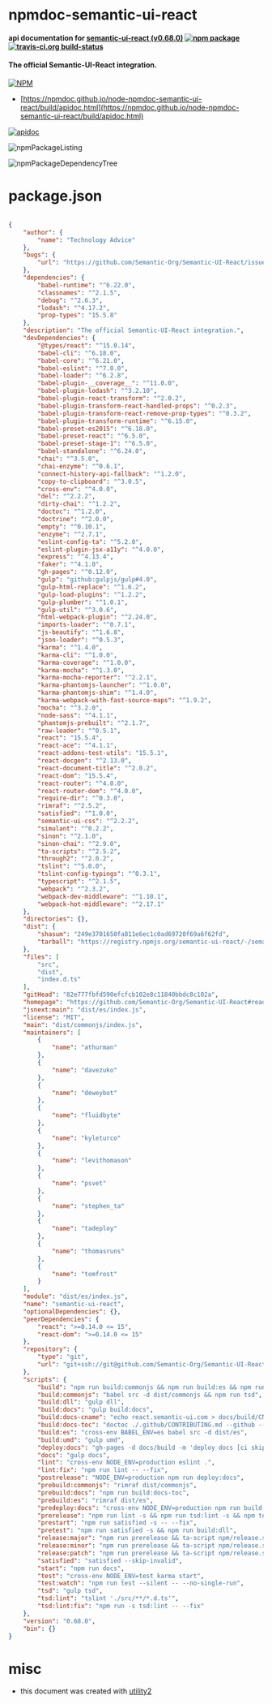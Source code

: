 # npmdoc-semantic-ui-react

#### api documentation for  [semantic-ui-react (v0.68.0)](https://github.com/Semantic-Org/Semantic-UI-React#readme)  [![npm package](https://img.shields.io/npm/v/npmdoc-semantic-ui-react.svg?style=flat-square)](https://www.npmjs.org/package/npmdoc-semantic-ui-react) [![travis-ci.org build-status](https://api.travis-ci.org/npmdoc/node-npmdoc-semantic-ui-react.svg)](https://travis-ci.org/npmdoc/node-npmdoc-semantic-ui-react)

#### The official Semantic-UI-React integration.

[![NPM](https://nodei.co/npm/semantic-ui-react.png?downloads=true&downloadRank=true&stars=true)](https://www.npmjs.com/package/semantic-ui-react)

- [https://npmdoc.github.io/node-npmdoc-semantic-ui-react/build/apidoc.html](https://npmdoc.github.io/node-npmdoc-semantic-ui-react/build/apidoc.html)

[![apidoc](https://npmdoc.github.io/node-npmdoc-semantic-ui-react/build/screenCapture.buildCi.browser.%252Ftmp%252Fbuild%252Fapidoc.html.png)](https://npmdoc.github.io/node-npmdoc-semantic-ui-react/build/apidoc.html)

![npmPackageListing](https://npmdoc.github.io/node-npmdoc-semantic-ui-react/build/screenCapture.npmPackageListing.svg)

![npmPackageDependencyTree](https://npmdoc.github.io/node-npmdoc-semantic-ui-react/build/screenCapture.npmPackageDependencyTree.svg)



# package.json

```json

{
    "author": {
        "name": "Technology Advice"
    },
    "bugs": {
        "url": "https://github.com/Semantic-Org/Semantic-UI-React/issues"
    },
    "dependencies": {
        "babel-runtime": "^6.22.0",
        "classnames": "^2.1.5",
        "debug": "^2.6.3",
        "lodash": "^4.17.2",
        "prop-types": "15.5.8"
    },
    "description": "The official Semantic-UI-React integration.",
    "devDependencies": {
        "@types/react": "^15.0.14",
        "babel-cli": "^6.18.0",
        "babel-core": "^6.21.0",
        "babel-eslint": "^7.0.0",
        "babel-loader": "^6.2.8",
        "babel-plugin-__coverage__": "^11.0.0",
        "babel-plugin-lodash": "^3.2.10",
        "babel-plugin-react-transform": "^2.0.2",
        "babel-plugin-transform-react-handled-props": "^0.2.3",
        "babel-plugin-transform-react-remove-prop-types": "^0.3.2",
        "babel-plugin-transform-runtime": "^6.15.0",
        "babel-preset-es2015": "^6.18.0",
        "babel-preset-react": "^6.5.0",
        "babel-preset-stage-1": "^6.5.0",
        "babel-standalone": "^6.24.0",
        "chai": "^3.5.0",
        "chai-enzyme": "^0.6.1",
        "connect-history-api-fallback": "^1.2.0",
        "copy-to-clipboard": "^3.0.5",
        "cross-env": "^4.0.0",
        "del": "^2.2.2",
        "dirty-chai": "^1.2.2",
        "doctoc": "^1.2.0",
        "doctrine": "^2.0.0",
        "empty": "^0.10.1",
        "enzyme": "^2.7.1",
        "eslint-config-ta": "^5.2.0",
        "eslint-plugin-jsx-a11y": "^4.0.0",
        "express": "^4.13.4",
        "faker": "^4.1.0",
        "gh-pages": "^0.12.0",
        "gulp": "github:gulpjs/gulp#4.0",
        "gulp-html-replace": "^1.6.2",
        "gulp-load-plugins": "^1.2.2",
        "gulp-plumber": "^1.0.1",
        "gulp-util": "^3.0.6",
        "html-webpack-plugin": "^2.24.0",
        "imports-loader": "^0.7.1",
        "js-beautify": "^1.6.8",
        "json-loader": "^0.5.3",
        "karma": "^1.4.0",
        "karma-cli": "^1.0.0",
        "karma-coverage": "^1.0.0",
        "karma-mocha": "^1.3.0",
        "karma-mocha-reporter": "^2.2.1",
        "karma-phantomjs-launcher": "^1.0.0",
        "karma-phantomjs-shim": "^1.4.0",
        "karma-webpack-with-fast-source-maps": "^1.9.2",
        "mocha": "^3.2.0",
        "node-sass": "^4.1.1",
        "phantomjs-prebuilt": "^2.1.7",
        "raw-loader": "^0.5.1",
        "react": "15.5.4",
        "react-ace": "^4.1.1",
        "react-addons-test-utils": "15.5.1",
        "react-docgen": "^2.13.0",
        "react-document-title": "^2.0.2",
        "react-dom": "15.5.4",
        "react-router": "^4.0.0",
        "react-router-dom": "^4.0.0",
        "require-dir": "^0.3.0",
        "rimraf": "^2.5.2",
        "satisfied": "^1.0.0",
        "semantic-ui-css": "^2.2.2",
        "simulant": "^0.2.2",
        "sinon": "^2.1.0",
        "sinon-chai": "^2.9.0",
        "ta-scripts": "^2.5.2",
        "through2": "^2.0.2",
        "tslint": "^5.0.0",
        "tslint-config-typings": "^0.3.1",
        "typescript": "^2.1.5",
        "webpack": "^2.3.2",
        "webpack-dev-middleware": "^1.10.1",
        "webpack-hot-middleware": "^2.17.1"
    },
    "directories": {},
    "dist": {
        "shasum": "249e3701650fa811e6ec1c0ad69720f69a6f62fd",
        "tarball": "https://registry.npmjs.org/semantic-ui-react/-/semantic-ui-react-0.68.0.tgz"
    },
    "files": [
        "src",
        "dist",
        "index.d.ts"
    ],
    "gitHead": "82e777fbfd590efcfcb102e8c11840bbdc8c102a",
    "homepage": "https://github.com/Semantic-Org/Semantic-UI-React#readme",
    "jsnext:main": "dist/es/index.js",
    "license": "MIT",
    "main": "dist/commonjs/index.js",
    "maintainers": [
        {
            "name": "athurman"
        },
        {
            "name": "davezuko"
        },
        {
            "name": "deweybot"
        },
        {
            "name": "fluidbyte"
        },
        {
            "name": "kyleturco"
        },
        {
            "name": "levithomason"
        },
        {
            "name": "psvet"
        },
        {
            "name": "stephen_ta"
        },
        {
            "name": "tadeploy"
        },
        {
            "name": "thomasruns"
        },
        {
            "name": "tomfrost"
        }
    ],
    "module": "dist/es/index.js",
    "name": "semantic-ui-react",
    "optionalDependencies": {},
    "peerDependencies": {
        "react": ">=0.14.0 <= 15",
        "react-dom": ">=0.14.0 <= 15"
    },
    "repository": {
        "type": "git",
        "url": "git+ssh://git@github.com/Semantic-Org/Semantic-UI-React.git"
    },
    "scripts": {
        "build": "npm run build:commonjs && npm run build:es && npm run build:umd && npm run build:docs",
        "build:commonjs": "babel src -d dist/commonjs && npm run tsd",
        "build:dll": "gulp dll",
        "build:docs": "gulp build:docs",
        "build:docs-cname": "echo react.semantic-ui.com > docs/build/CNAME",
        "build:docs-toc": "doctoc ./.github/CONTRIBUTING.md --github --maxlevel 4",
        "build:es": "cross-env BABEL_ENV=es babel src -d dist/es",
        "build:umd": "gulp umd",
        "deploy:docs": "gh-pages -d docs/build -m 'deploy docs [ci skip]'",
        "docs": "gulp docs",
        "lint": "cross-env NODE_ENV=production eslint .",
        "lint:fix": "npm run lint -- --fix",
        "postrelease": "NODE_ENV=production npm run deploy:docs",
        "prebuild:commonjs": "rimraf dist/commonjs",
        "prebuild:docs": "npm run build:docs-toc",
        "prebuild:es": "rimraf dist/es",
        "predeploy:docs": "cross-env NODE_ENV=production npm run build:docs && npm run build:docs-cname",
        "prerelease": "npm run lint -s && npm run tsd:lint -s && npm test -s && cross-env NODE_ENV=production npm run build",
        "prestart": "npm run satisfied -s -- --fix",
        "pretest": "npm run satisfied -s && npm run build:dll",
        "release:major": "npm run prerelease && ta-script npm/release.sh major",
        "release:minor": "npm run prerelease && ta-script npm/release.sh minor",
        "release:patch": "npm run prerelease && ta-script npm/release.sh patch",
        "satisfied": "satisfied --skip-invalid",
        "start": "npm run docs",
        "test": "cross-env NODE_ENV=test karma start",
        "test:watch": "npm run test --silent -- --no-single-run",
        "tsd": "gulp tsd",
        "tsd:lint": "tslint './src/**/*.d.ts'",
        "tsd:lint:fix": "npm run -s tsd:lint -- --fix"
    },
    "version": "0.68.0",
    "bin": {}
}
```



# misc
- this document was created with [utility2](https://github.com/kaizhu256/node-utility2)
